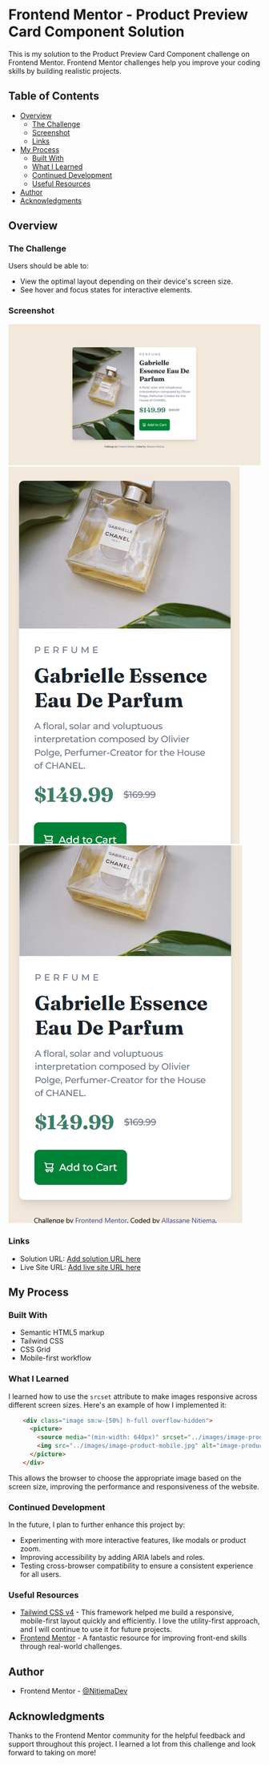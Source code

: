 # Frontend Mentor - Product Preview Card Component Solution

This is my solution to the Product Preview Card Component challenge on Frontend Mentor. Frontend Mentor challenges help you improve your coding skills by building realistic projects.

## Table of Contents

- [Overview](#overview)
  - [The Challenge](#the-challenge)
  - [Screenshot](#screenshot)
  - [Links](#links)
- [My Process](#my-process)
  - [Built With](#built-with)
  - [What I Learned](#what-i-learned)
  - [Continued Development](#continued-development)
  - [Useful Resources](#useful-resources)
- [Author](#author)
- [Acknowledgments](#acknowledgments)

## Overview

### The Challenge

Users should be able to:

- View the optimal layout depending on their device's screen size.
- See hover and focus states for interactive elements.

### Screenshot

![Desktop](./screenshots/desktop.png)
![Mobile](./screenshots/mobilehaut.png)
![Mobile Bottom](./screenshots/mobilebas.png)

### Links

- Solution URL: [Add solution URL here](https://www.frontendmentor.io/solutions/responsive-product-card-built-with-tailwind-css-9JYAW0hZCG)
- Live Site URL: [Add live site URL here](https://vercel.com/nitiema-s-projects/product-card-frontend-mentor-9bnf)

## My Process

### Built With

- Semantic HTML5 markup
- Tailwind CSS
- CSS Grid
- Mobile-first workflow

### What I Learned

I learned how to use the `srcset` attribute to make images responsive across different screen sizes. Here's an example of how I implemented it:

```html
    <div class="image sm:w-[50%] h-full overflow-hidden">
      <picture>
        <source media="(min-width: 640px)" srcset="../images/image-product-desktop.jpg">
        <img src="../images/image-product-mobile.jpg" alt="image-product-desktop" class="w-full h-full object-cover rounded-t-lg sm:rounded-l-lg sm:rounded-t-none">
      </picture>
    </div>
```

This allows the browser to choose the appropriate image based on the screen size, improving the performance and responsiveness of the website.

### Continued Development

In the future, I plan to further enhance this project by:

- Experimenting with more interactive features, like modals or product zoom.
- Improving accessibility by adding ARIA labels and roles.
- Testing cross-browser compatibility to ensure a consistent experience for all users.

### Useful Resources

- [Tailwind CSS v4](https://tailwindcss.com/) - This framework helped me build a responsive, mobile-first layout quickly and efficiently. I love the utility-first approach, and I will continue to use it for future projects.
- [Frontend Mentor](https://www.frontendmentor.io) - A fantastic resource for improving front-end skills through real-world challenges.

## Author

- Frontend Mentor - [@NitiemaDev](https://www.frontendmentor.io/profile/NitiemaDev)

## Acknowledgments

Thanks to the Frontend Mentor community for the helpful feedback and support throughout this project. I learned a lot from this challenge and look forward to taking on more!
